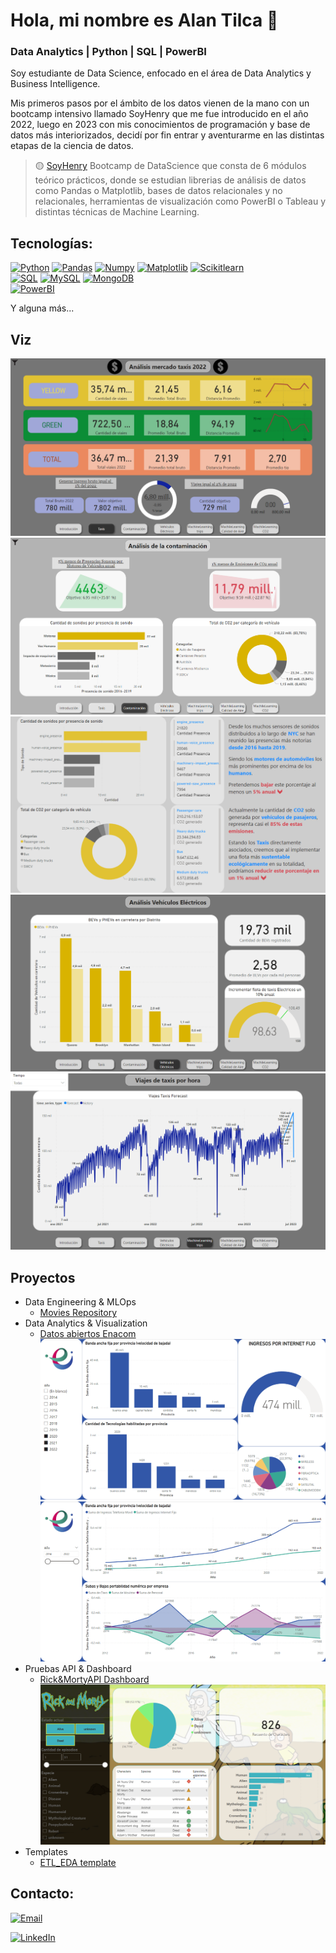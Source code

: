 # Hola, mi nombre es Alan Tilca 👋
### Data Analytics | Python | SQL | PowerBI



Soy estudiante de Data Science, enfocado en el área de Data Analytics y Business Intelligence.

Mis primeros pasos por el ámbito de los datos vienen de la mano con un bootcamp intensivo llamado SoyHenry que me fue introducido en el año 2022, luego en 2023 con mis conocimientos de programación y base de datos más interiorizados, decidí por fin entrar y aventurarme en las distintas etapas de la ciencia de datos.

> 🟡 [SoyHenry](https://www.soyhenry.com/?utm_source=google&utm_medium=cpc&utm_campaign=GADS_SEARCH_ARG_BRAND&utm_content=brand&gad=1&gclid=CjwKCAjw5MOlBhBTEiwAAJ8e1ge1E5rzW94chcVIeBXRHf9O3rKK1QJVRPpyE8Io14KyCZoOgmkEnhoCqnQQAvD_BwE) Bootcamp de DataScience que consta de 6 módulos teórico prácticos, donde se estudian librerias de análisis de datos como Pandas o Matplotlib, bases de datos relacionales y no relacionales, herramientas de visualización como PowerBI o Tableau y distintas técnicas de Machine Learning.
## Tecnologías:

[![Python](https://img.shields.io/badge/Python-yellow?style=for-the-badge&logo=python&logoColor=white&labelColor=101010)]()
[![Pandas](https://img.shields.io/badge/Pandas-2C2D72?style=for-the-badge&logo=pandas&logoColor=white&labelColor=101010)]()
[![Numpy](https://img.shields.io/badge/Numpy-777BB4?style=for-the-badge&logo=numpy&logoColor=white&labelColor=101010)]()
[![Matplotlib](https://img.shields.io/badge/Matplotlib-239120?style=for-the-badge&logoColor=white&labelColor=101010)]()
[![Scikitlearn](https://img.shields.io/badge/scikit_learn-F7931E?style=for-the-badge&logo=scikit-learn&logoColor=white&labelColor=101010)]()
</br>
[![SQL](https://img.shields.io/badge/SQL-018bff?style=for-the-badge&logoColor=white&labelColor=101010)]()
[![MySQL](https://img.shields.io/badge/MySQL-4479A1?style=for-the-badge&logo=mysql&logoColor=white&labelColor=101010)]()
[![MongoDB](https://img.shields.io/badge/MongoDB-47A248?style=for-the-badge&logo=mongodb&logoColor=white&labelColor=101010)]()
</br>
[![PowerBI](https://img.shields.io/badge/PowerBI-F2C811?style=for-the-badge&logo=Power%20BI&logoColor=white&labelColor=101010)]()

Y alguna más...


## Viz
![viz](VIZ/dasdh2.png)
![viz](VIZ/Contaminaciondash.png)
![viz](VIZ/dash.png)
![viz](VIZ/electric.png)
![viz](VIZ/forecast.png)


## Proyectos

- Data Engineering & MLOps
    - [Movies Repository](https://github.com/AlanTilca/PI_ML_OPS)
- Data Analytics & Visualization
    - [Datos abiertos Enacom](https://github.com/AlanTilca/Enacom_Analytics)
![viz](VIZ/enacom_dashboard.png)
![viz](VIZ/enacom_dashboard2.png)
- Pruebas API & Dashboard
    - [Rick&MortyAPI Dashboard](https://github.com/AlanTilca/rickmortyAPI-Dashboard)
![viz](VIZ/rick&morty_dashboard.png)
- Templates
    - [ETL_EDA template](https://github.com/AlanTilca/ETL_EDA_template)


## Contacto:

[![Email](https://img.shields.io/badge/alantilca@gmail.com-email_personal-D14836?style=for-the-badge&logo=gmail&logoColor=white&labelColor=101010)](mailto:alantilca@gmail.com)

[![LinkedIn](https://img.shields.io/badge/Alan_Tilca-LinkedIn-0077B5?style=for-the-badge&logo=linkedin&logoColor=white&labelColor=101010)](https://www.linkedin.com/in/alantilca/)
